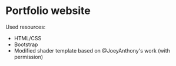 # Portfolio website

Used resources:
* HTML/CSS
* Bootstrap
* Modified shader template based on @JoeyAnthony's work (with permission)
